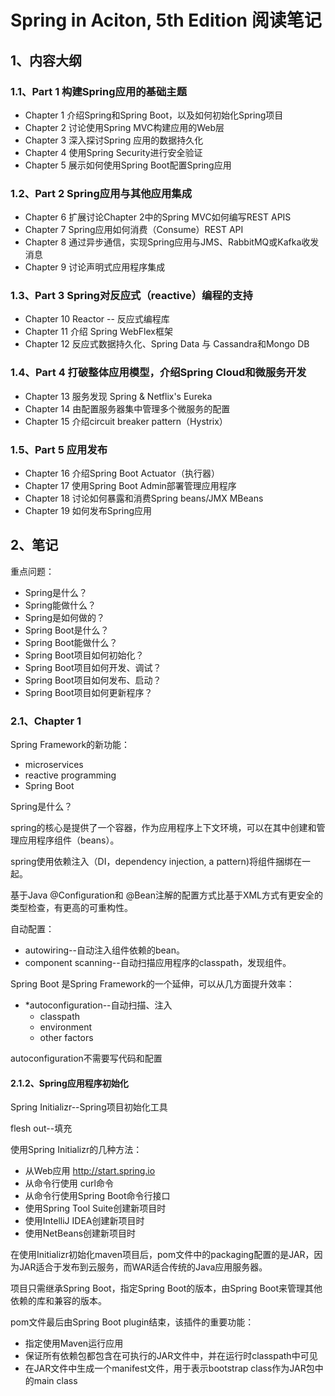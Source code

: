 # Spring in Aciton, 5th Edition 阅读笔记

## 1、内容大纲

### 1.1、Part 1 构建Spring应用的基础主题

* Chapter 1 介绍Spring和Spring Boot，以及如何初始化Spring项目
* Chapter 2 讨论使用Spring MVC构建应用的Web层
* Chapter 3 深入探讨Spring 应用的数据持久化
* Chapter 4 使用Spring Security进行安全验证
* Chapter 5 展示如何使用Spring Boot配置Spring应用

### 1.2、Part 2 Spring应用与其他应用集成

* Chapter 6 扩展讨论Chapter 2中的Spring MVC如何编写REST APIS
* Chapter 7 Spring应用如何消费（Consume）REST API
* Chapter 8 通过异步通信，实现Spring应用与JMS、RabbitMQ或Kafka收发消息
* Chapter 9 讨论声明式应用程序集成

### 1.3、Part 3 Spring对反应式（reactive）编程的支持

* Chapter 10 Reactor -- 反应式编程库
* Chapter 11 介绍 Spring WebFlex框架
* Chapter 12 反应式数据持久化、Spring Data 与 Cassandra和Mongo DB

### 1.4、Part 4 打破整体应用模型，介绍Spring Cloud和微服务开发

* Chapter 13 服务发现 Spring & Netflix's Eureka
* Chapter 14 由配置服务器集中管理多个微服务的配置
* Chapter 15 介绍circuit breaker pattern（Hystrix）

### 1.5、Part 5 应用发布

* Chapter 16 介绍Spring Boot Actuator（执行器）
* Chapter 17 使用Spring Boot Admin部署管理应用程序
* Chapter 18 讨论如何暴露和消费Spring beans/JMX MBeans
* Chapter 19 如何发布Spring应用

## 2、笔记

重点问题：

* Spring是什么？
* Spring能做什么？
* Spring是如何做的？
* Spring Boot是什么？
* Spring Boot能做什么？
* Spring Boot项目如何初始化？
* Spring Boot项目如何开发、调试？
* Spring Boot项目如何发布、启动？
* Spring Boot项目如何更新程序？

### 2.1、Chapter 1

Spring Framework的新功能：

* microservices
* reactive programming
* Spring Boot

Spring是什么？

spring的核心是提供了一个容器，作为应用程序上下文环境，可以在其中创建和管理应用程序组件（beans）。

spring使用依赖注入（DI，dependency injection, a pattern)将组件捆绑在一起。

基于Java @Configuration和 @Bean注解的配置方式比基于XML方式有更安全的类型检查，有更高的可重构性。

自动配置：

* autowiring--自动注入组件依赖的bean。
* component scanning--自动扫描应用程序的classpath，发现组件。

Spring Boot 是Spring Framework的一个延伸，可以从几方面提升效率：

* *autoconfiguration--自动扫描、注入
	* classpath
	* environment
	* other factors

autoconfiguration不需要写代码和配置

#### 2.1.2、Spring应用程序初始化

Spring Initializr--Spring项目初始化工具

flesh out--填充

使用Spring Initializr的几种方法：

* 从Web应用 http://start.spring.io
* 从命令行使用 curl命令
* 从命令行使用Spring Boot命令行接口
* 使用Spring Tool Suite创建新项目时
* 使用IntelliJ IDEA创建新项目时
* 使用NetBeans创建新项目时

在使用Initializr初始化maven项目后，pom文件中的packaging配置的是JAR，因为JAR适合于发布到云服务，而WAR适合传统的Java应用服务器。

项目只需继承Spring Boot，指定Spring Boot的版本，由Spring Boot来管理其他依赖的库和兼容的版本。

pom文件最后由Spring Boot plugin结束，该插件的重要功能：

* 指定使用Maven运行应用
* 保证所有依赖包都包含在可执行的JAR文件中，并在运行时classpath中可见
* 在JAR文件中生成一个manifest文件，用于表示bootstrap class作为JAR包中的main class

